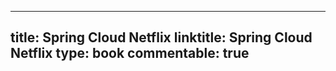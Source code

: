 
---
title: Spring Cloud Netflix
linktitle: Spring Cloud Netflix
type: book
commentable: true
---


    